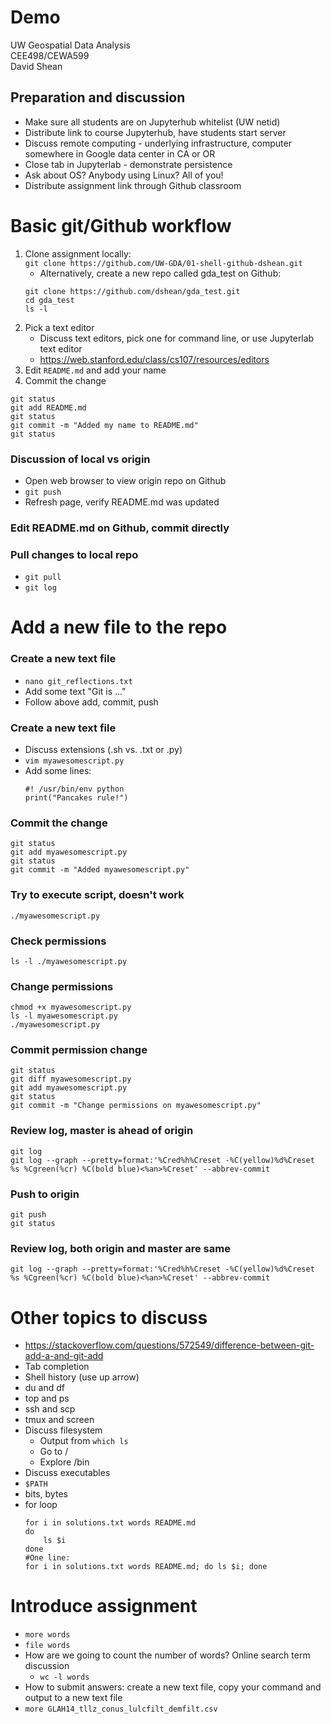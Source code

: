 # Demo
UW Geospatial Data Analysis  
CEE498/CEWA599  
David Shean  

## Preparation and discussion
- Make sure all students are on Jupyterhub whitelist (UW netid)
- Distribute link to course Jupyterhub, have students start server
- Discuss remote computing - underlying infrastructure, computer somewhere in Google data center in CA or OR
- Close tab in Jupyterlab - demonstrate persistence
- Ask about OS? Anybody using Linux? All of you!
- Distribute assignment link through Github classroom

# Basic git/Github workflow
1. Clone assignment locally:  
`git clone https://github.com/UW-GDA/01-shell-github-dshean.git`
    * Alternatively, create a new repo called gda_test on Github:
    ```
    git clone https://github.com/dshean/gda_test.git  
    cd gda_test  
    ls -l
    ```
2. Pick a text editor
    * Discuss text editors, pick one for command line, or use Jupyterlab text editor
    * https://web.stanford.edu/class/cs107/resources/editors
3. Edit `README.md` and add your name
4. Commit the change
```
git status
git add README.md
git status
git commit -m "Added my name to README.md"
git status
```

### Discussion of local vs origin
* Open web browser to view origin repo on Github
* `git push`
* Refresh page, verify README.md was updated

### Edit README.md on Github, commit directly

### Pull changes to local repo
* `git pull`
* `git log`

# Add a new file to the repo

### Create a new text file
* `nano git_reflections.txt`
* Add some text "Git is ..."
* Follow above add, commit, push

### Create a new text file
* Discuss extensions (.sh vs. .txt or .py)
* `vim myawesomescript.py`
* Add some lines:
    ```
    #! /usr/bin/env python
    print("Pancakes rule!")
    ```

### Commit the change
```
git status
git add myawesomescript.py
git status
git commit -m "Added myawesomescript.py"
```

### Try to execute script, doesn't work
`./myawesomescript.py`

### Check permissions
`ls -l ./myawesomescript.py`

### Change permissions
```
chmod +x myawesomescript.py
ls -l myawesomescript.py
./myawesomescript.py
```

### Commit permission change
```
git status
git diff myawesomescript.py
git add myawesomescript.py
git status
git commit -m "Change permissions on myawesomescript.py"
```

### Review log, master is ahead of origin
```
git log
git log --graph --pretty=format:'%Cred%h%Creset -%C(yellow)%d%Creset %s %Cgreen(%cr) %C(bold blue)<%an>%Creset' --abbrev-commit
```

### Push to origin
```
git push
git status
```

### Review log, both origin and master are same
```
git log --graph --pretty=format:'%Cred%h%Creset -%C(yellow)%d%Creset %s %Cgreen(%cr) %C(bold blue)<%an>%Creset' --abbrev-commit
```

# Other topics to discuss
* https://stackoverflow.com/questions/572549/difference-between-git-add-a-and-git-add
* Tab completion
* Shell history (use up arrow)
* du and df
* top and ps
* ssh and scp
* tmux and screen
* Discuss filesystem
    * Output from `which ls`
    * Go to /
    * Explore /bin
* Discuss executables
* `$PATH`
* bits, bytes
* for loop
    ```
    for i in solutions.txt words README.md
    do
        ls $i
    done
    #One line:
    for i in solutions.txt words README.md; do ls $i; done
    ```

# Introduce assignment
* `more words`
* `file words`
* How are we going to count the number of words? Online search term discussion
    * `wc -l words`
* How to submit answers: create a new text file, copy your command and output to a new text file
* `more GLAH14_tllz_conus_lulcfilt_demfilt.csv`

